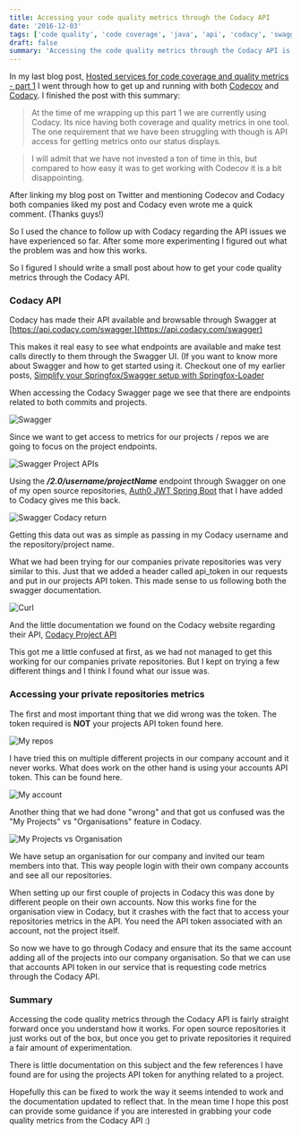 ```yaml
---
title: Accessing your code quality metrics through the Codacy API
date: '2016-12-03'
tags: ['code quality', 'code coverage', 'java', 'api', 'codacy', 'swagger']
draft: false
summary: 'Accessing the code quality metrics through the Codacy API is fairly straight forward once you understand how it works.'
---
```


In my last blog post, [Hosted services for code coverage and quality metrics - part 1](/blog/hosted-services-for-code-coverage) I went through how to get up and running with both [Codecov](https://codecov.io) and [Codacy](https://www.codacy.com/). I finished the post with this summary:

> At the time of me wrapping up this part 1 we are currently using Codacy. Its nice having both coverage and quality metrics in one tool. The one requirement that we have been struggling with though is API access for getting metrics onto our status displays.

> I will admit that we have not invested a ton of time in this, but compared to how easy it was to get working with Codecov it is a bit disappointing.

After linking my blog post on Twitter and mentioning Codecov and Codacy both companies liked my post and Codacy even wrote me a quick comment. (Thanks guys!)

So I used the chance to follow up with Codacy regarding the API issues we have experienced so far. After some more experimenting I figured out what the problem was and how this works.

So I figured I should write a small post about how to get your code quality metrics through the Codacy API.

### Codacy API

Codacy has made their API available and browsable through Swagger at [https://api.codacy.com/swagger.](https://api.codacy.com/swagger)

This makes it real easy to see what endpoints are available and make test calls directly to them through the Swagger UI. (If you want to know more about Swagger and how to get started using it. Checkout one of my earlier posts, [Simplify your Springfox/Swagger setup with Springfox-Loader](/blog/simplify-with-springfox-loader)

When accessing the Codacy Swagger page we see that there are endpoints related to both commits and projects.

![Swagger](/static/images/blogposts/accessing-your-code-quality-metrics-through-the-codacy-api/swagger.png)

Since we want to get access to metrics for our projects / repos we are going to focus on the project endpoints.

![Swagger Project APIs](/static/images/blogposts/accessing-your-code-quality-metrics-through-the-codacy-api/swaggerproject.png)

Using the **_/2.0/*username*/*projectName*_** endpoint through Swagger on one of my open source repositories, [Auth0 JWT Spring Boot](https://github.com/ThomasBem/auth0-jwt-spring-boot) that I have added to Codacy gives me this back.

![Swagger Codacy return](/static/images/blogposts/accessing-your-code-quality-metrics-through-the-codacy-api/swaggerreturn.png)

Getting this data out was as simple as passing in my Codacy username and the repository/project name.

What we had been trying for our companies private repositories was very similar to this. Just that we added a header called api_token in our requests and put in our projects API token. This made sense to us following both the swagger documentation.

![Curl](/static/images/blogposts/accessing-your-code-quality-metrics-through-the-codacy-api/curl.png)

And the little documentation we found on the Codacy website regarding their API, [Codacy Project API](https://support.codacy.com/hc/en-us/articles/207994675-Project-API)

This got me a little confused at first, as we had not managed to get this working for our companies private repositories. But I kept on trying a few different things and I think I found what our issue was.

### Accessing your private repositories metrics

The first and most important thing that we did wrong was the token. The token required is **NOT** your projects API token found here.

![My repos](/static/images/blogposts/accessing-your-code-quality-metrics-through-the-codacy-api/accessrepos.png)

I have tried this on multiple different projects in our company account and it never works. What does work on the other hand is using your accounts API token. This can be found here.

![My account](/static/images/blogposts/accessing-your-code-quality-metrics-through-the-codacy-api/myaccount.png)

Another thing that we had done "wrong" and that got us confused was the "My Projects" vs "Organisations" feature in Codacy.

![My Projects vs Organisation](/static/images/blogposts/accessing-your-code-quality-metrics-through-the-codacy-api/myprojects.png)

We have setup an organisation for our company and invited our team members into that. This way people login with their own company accounts and see all our repositories.

When setting up our first couple of projects in Codacy this was done by different people on their own accounts. Now this works fine for the organisation view in Codacy, but it crashes with the fact that to access your repositories metrics in the API. You need the API token associated with an account, not the project itself.

So now we have to go through Codacy and ensure that its the same account adding all of the projects into our company organisation. So that we can use that accounts API token in our service that is requesting code metrics through the Codacy API.

### Summary

Accessing the code quality metrics through the Codacy API is fairly straight forward once you understand how it works. For open source repositories it just works out of the box, but once you get to private repositories it required a fair amount of experimentation.

There is little documentation on this subject and the few references I have found are for using the projects API token for anything related to a project.

Hopefully this can be fixed to work the way it seems intended to work and the documentation updated to reflect that. In the mean time I hope this post can provide some guidance if you are interested in grabbing your code quality metrics from the Codacy API :)
